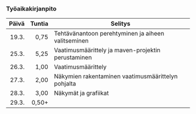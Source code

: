 ### Työaikakirjanpito

|Päivä   |Tuntia |Selitys                                                     |
|-------:|------:|------------------------------------------------------------|
|19.3.   |0,75   |Tehtävänantoon perehtyminen ja aiheen valitseminen          |
|25.3.   |5,25   |Vaatimusmäärittely ja maven-projektin perustaminen          |
|26.3.   |1,00   |Vaatimusmäärittely                                          |
|27.3.   |2,00   |Näkymien rakentaminen vaatimusmäärittelyn pohjalta          |
|28.3.   |3,00   |Näkymät ja grafiikat                                        |
|29.3.   |0,50+  
